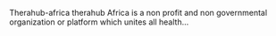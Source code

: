Therahub-africa 
therahub Africa is a non profit and non governmental organization or platform which unites all health...

